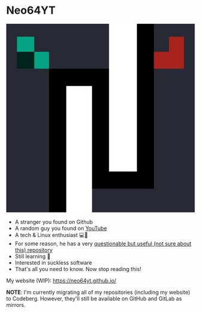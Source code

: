 # Neo64YT

![profile](neo64-new.png)

* A stranger you found on Github
* A random guy you found on [YouTube](https://www.youtube.com/channel/UCPUeyD6WkLAN_idjMHVPBWw)
* A tech & Linux enthusiast 💻🐧
* For some reason, he has a very [questionable but useful (not sure about this) repository](https://github.com/neo64yt/hello-collection)
* Still learning 👀
* Interested in suckless software
* That's all you need to know. Now stop reading this!

My website (WIP): https://neo64yt.github.io/

**NOTE**: I'm currently migrating all of my repositories (including my website) to Codeberg. However, they'll still be available on GitHub and GitLab as mirrors.
